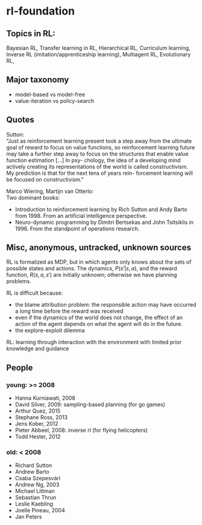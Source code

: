 # rl-foundation

## Topics in RL:
Bayesian RL,
Transfer learning in RL,
Hierarchical RL,
Curriculum learning,
Inverse RL (imitation/apprenticeship learning),
Multiagent RL,
Evolutionary RL,

## Major taxonomy
* model-based vs model-free
* value-iteration vs policy-search

## Quotes
Sutton: <br />
"Just as reinforcement learning present took a step away from the ultimate goal of reward to
focus on value functions, so reinforcement learning future may take a further step
away to focus on the structures that enable value function estimation [...] In psy-
chology, the idea of a developing mind actively creating its representations of the
world is called constructivism. My prediction is that for the next tens of years rein-
forcement learning will be focused on constructivism."

Marco Wiering, Martijn van Otterlo: <br/>
Two dominant books:
* Introduction to reinforcement learning by Rich Sutton and Andy Barto from 1998.
  From an artificial intelligence perspective.
* Neuro-dynamic programming by Dimitri Bertsekas and John Tsitsiklis in 1996.
  From the standpoint of operations research.

## Misc, anonymous, untracked, unknown sources
RL is formalized as MDP, but in which agents only knows about the sets of possible states and actions.
The dynamics, $P(s'|s,a)$, and the reward function, $R(s,a,s')$ are initially unknown; otherwise we have planning problems.

RL is difficult because:
* the blame attribution problem:
  the responsible action may have occurred a long time before the reward was received
* even if the dynamics of the world does not change,
  the effect of an action of the agent depends on what the agent will do in the future.
* the explore-exploit dilemma

RL: learning through interaction with the environment with limited prior knowledge and guidance

## People
### young: >= 2008
* Hanna Kurniawati, 2008
* David Silver, 2009: sampling-based planning (for go games)
* Arthur Quez, 2015
* Stephane Ross, 2013
* Jens Kober, 2012
* Pieter Abbeel, 2008: inverse rl (for flying helicopters)
* Todd Hester, 2012

### old: < 2008
* Richard Sutton
* Andrew Barto
* Csaba Szepesvári
* Andrew Ng, 2003
* Michael Littman
* Sebastian Thrun
* Leslie Kaebling
* Joelle Pineau, 2004
* Jan Peters


